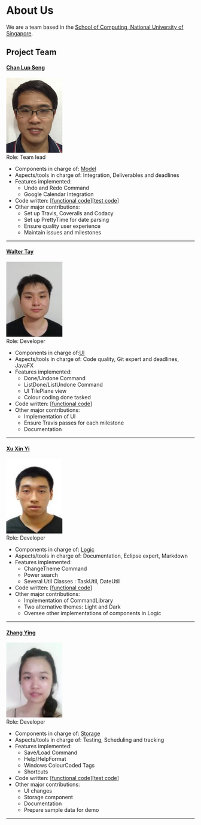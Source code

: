 # About Us

We are a team based in the [School of Computing, National University of Singapore](http://www.comp.nus.edu.sg).

## Project Team

#### [Chan Lup Seng](http://github.com/lupseng/) <br>
<img src="images/ChanLupSeng.png" width="150"><br>
Role: Team lead <br>
- Components in charge of: [Model](https://github.com/CS2103JAN2017-F14-B2/main/blob/master/docs/DeveloperGuide.md#2.4-model-component)
- Aspects/tools in charge of: Integration, Deliverables and deadlines
- Features implemented:
  - Undo and Redo Command
  - Google Calendar Integration
- Code written: [[functional code](https://github.com/CS2103JAN2017-F14-B2/main/blob/master/collated/main/A0140063X.md)][[test code](https://github.com/CS2103JAN2017-F14-B2/main/blob/master/collated/test/A0140063X.md)]
- Other major contributions:
  - Set up Travis, Coveralls and Codacy
  - Set up PrettyTime for date parsing
  - Ensure quality user experience
  - Maintain issues and milestones

-----

#### [Walter Tay](http://github.com/waltertay)
<img src="images/WalterTay.png" width="150"><br>
Role: Developer <br>
- Components in charge of:[UI](https://github.com/CS2103JAN2017-F14-B2/main/blob/master/docs/DeveloperGuide.md#ui-component)
- Aspects/tools in charge of: Code quality, Git expert and deadlines, JavaFX
- Features implemented:
	- Done/Undone Command
	- ListDone/ListUndone Command
	- UI TilePlane view
	- Colour coding done tasked
- Code written: [[functional code](https://github.com/CS2103JAN2017-F14-B2/main/blob/master/collated/main/A0139975J.md)]
- Other major contributions:
	- Implementation of UI
	- Ensure Travis passes for each milestone
	- Documentation

-----

#### [Xu Xin Yi](http://github.com/xinyiys)
<img src="images/XuXinYi.png" width="150"><br>
Role: Developer <br>
- Components in charge of: [Logic](https://github.com/CS2103JAN2017-F14-B2/main/blob/master/docs/DeveloperGuide.md#logic-component)
- Aspects/tools in charge of: Documentation, Eclipse expert, Markdown
- Features implemented:
	- ChangeTheme Command
	- Power search
	- Several Util Classes : TaskUtil, DateUtil
- Code written: [[functional code](https://github.com/CS2103JAN2017-F14-B2/main/blob/master/collated/main/A0142487Y.md)]
- Other major contributions:
	- Implementation of CommandLibrary
	- Two alternative themes: Light and Dark
	- Oversee other implementations of components in Logic

-----

#### [Zhang Ying](http://github.com/zing1996)
<img src="images/ZhangYing.png" width="150"><br>
Role: Developer <br>
- Components in charge of:  [Storage](https://github.com/CS2103JAN2017-F14-B2/main/blob/master/docs/DeveloperGuide.md#storage-component)
- Aspects/tools in charge of: Testing, Scheduling and tracking
- Features implemented:
	- Save/Load Command
	- Help/HelpFormat
	- Windows ColourCoded Tags
	- Shortcuts
- Code written: [[functional code](https://github.com/CS2103JAN2017-F14-B2/main/blob/master/collated/main/A0142939W.md)][[test code](https://github.com/CS2103JAN2017-F14-B2/main/blob/master/collated/test/A0142939W.md)]
- Other major contributions:
	- UI changes
	- Storage component
	- Documentation
	- Prepare sample data for demo

-----

